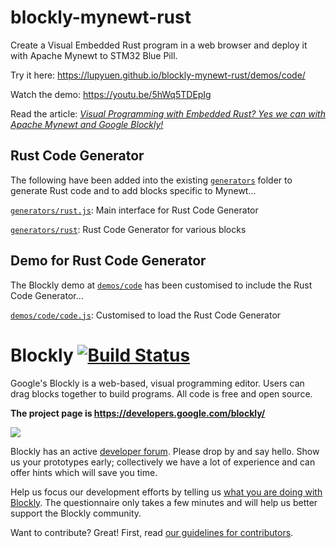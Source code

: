 # blockly-mynewt-rust

Create a Visual Embedded Rust program in a web browser and deploy it with Apache Mynewt to STM32 Blue Pill. 

Try it here: https://lupyuen.github.io/blockly-mynewt-rust/demos/code/

Watch the demo: https://youtu.be/5hWq5TDEpIg

Read the article: [_Visual Programming with Embedded Rust? Yes we can with Apache Mynewt and Google Blockly!_](https://medium.com/@ly.lee/visual-programming-with-embedded-rust-yes-we-can-with-apache-mynewt-and-google-blockly-8b67ef7412d7)

## Rust Code Generator

The following have been added into the existing [`generators`](generators) folder to generate Rust code and to add blocks specific to Mynewt...

[`generators/rust.js`](generators/rust.js): Main interface for Rust Code Generator

[`generators/rust`](generators/rust): Rust Code Generator for various blocks

## Demo for Rust Code Generator

The Blockly demo at [`demos/code`](demos/code) has been customised to include the Rust Code Generator...

[`demos/code/code.js`](demos/code/code.js): Customised to load the Rust Code Generator

# Blockly [![Build Status]( https://travis-ci.org/google/blockly.svg?branch=master)](https://travis-ci.org/google/blockly)


Google's Blockly is a web-based, visual programming editor.  Users can drag
blocks together to build programs.  All code is free and open source.

**The project page is https://developers.google.com/blockly/**

![](https://developers.google.com/blockly/images/sample.png)

Blockly has an active [developer forum](https://groups.google.com/forum/#!forum/blockly). Please drop by and say hello. Show us your prototypes early; collectively we have a lot of experience and can offer hints which will save you time.

Help us focus our development efforts by telling us [what you are doing with
Blockly](https://developers.google.com/blockly/registration). The questionnaire only takes
a few minutes and will help us better support the Blockly community.

Want to contribute? Great! First, read [our guidelines for contributors](https://developers.google.com/blockly/guides/modify/contributing).
